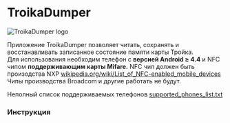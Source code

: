 TroikaDumper
=======
![TroikaDumper logo](https://habrastorage.org/getpro/habr/post_images/eb6/453/bad/eb6453bad2e1549fcdc53e73f34bc6ef.png)

Приложение TroikaDumper позволяет читать, сохранять и восстанавливать записанное состояние памяти карты Тройка.  
Для использования необходим телефон с **версией Android ≥ 4.4** и NFC чипом **поддерживающим карты Mifare.**
NFC чип должен быть произодства NXP [wikipedia.org/wiki/List_of_NFC-enabled_mobile_devices](https://en.wikipedia.org/wiki/List_of_NFC-enabled_mobile_devices)  
Чипы производства Broadcom и другие работать не будут. 
  
Неполный список поддерживаемых телефонов [supported_phones_list.txt](https://github.com/gshevtsov/TroikaDumper/blob/master/supported_phones_list.txt)

### Инструкция



